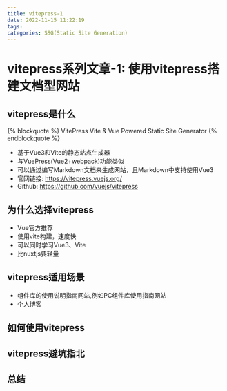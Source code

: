 ```yaml
---
title: vitepress-1
date: 2022-11-15 11:22:19
tags:
categories: SSG(Static Site Generation)
---
```


# vitepress系列文章-1: 使用vitepress搭建文档型网站

## vitepress是什么

{% blockquote %}
VitePress
Vite & Vue Powered Static Site Generator
{% endblockquote %}

- 基于Vue3和Vite的静态站点生成器
- 与VuePress(Vue2+webpack)功能类似
- 可以通过编写Markdown文档来生成网站，且Markdown中支持使用Vue3
- 官网链接: https://vitepress.vuejs.org/ 
- Github: https://github.com/vuejs/vitepress

## 为什么选择vitepress

- Vue官方推荐
- 使用vite构建，速度快
- 可以同时学习Vue3、Vite
- 比nuxtjs要轻量

## vitepress适用场景

- 组件库的使用说明指南网站,例如PC组件库使用指南网站
- 个人博客

## 如何使用vitepress

## vitepress避坑指北

## 总结